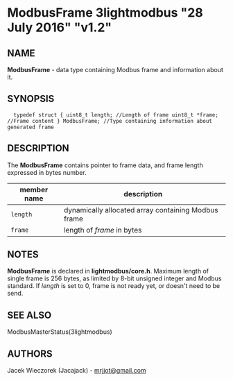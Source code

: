 # ModbusFrame 3lightmodbus "28 July 2016" "v1.2"

## NAME
**ModbusFrame** - data type containing Modbus frame and information about it.

## SYNOPSIS
`  
	typedef struct
	{
		uint8_t length; //Length of frame
		uint8_t *frame; //Frame content
	} ModbusFrame; //Type containing information about generated frame
`

## DESCRIPTION
The **ModbusFrame** contains pointer to frame data, and frame length expressed in bytes number.

| member name      | description                                              |
|------------------|----------------------------------------------------------|
| `length`         | dynamically allocated array containing Modbus frame      |
| `frame`          | length of *frame* in bytes                               |

## NOTES
**ModbusFrame** is declared in **lightmodbus/core.h**.
Maximum length of single frame is 256 bytes, as limited by 8-bit unsigned integer and Modbus standard.
If *length* is set to 0, frame is not ready yet, or doesn't need to be send.

## SEE ALSO
ModbusMasterStatus(3lightmodbus)

## AUTHORS
Jacek Wieczorek (Jacajack) - mrjjot@gmail.com
